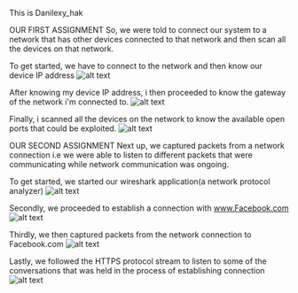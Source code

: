 This is Danilexy_hak

OUR FIRST ASSIGNMENT
So, we were told to connect our system to a network that has other devices connected to that network and then scan all the devices on that network.

To get started, we have to connect to the network and then know our device IP address 
![alt text](https://github.com/danilexy/ProblemSets-1/blob/main/danny/pictures/ifconfig.png)

After knowing my device IP address, i then proceeded to know the gateway of the network i'm connected to.
![alt text](https://github.com/danilexy/ProblemSets-1/blob/main/danny/pictures/port-scanning.png)

Finally, i scanned all the devices on the network to know the available open ports that could be exploited.
![alt text](https://github.com/danilexy/ProblemSets-1/blob/main/danny/pictures/Screenshot%20from%202022-04-28%2020-32-52.png)





OUR SECOND ASSIGNMENT
Next up, we captured packets from a network connection i.e we were able to listen to different packets that were communicating while network communication was ongoing.

To get started, we started our wireshark application(a network protocol analyzer)
![alt text](https://github.com/danilexy/ProblemSets-1/blob/main/danny/pictures/Screenshot%20from%202022-04-28%2020-46-17.png)

Secondly, we proceeded to establish a connection with www.Facebook.com 
![alt text](https://github.com/danilexy/ProblemSets-1/blob/main/danny/pictures/Screenshot%20from%202022-04-28%2020-48-38.png)

Thirdly, we then  captured packets from the network connection to Facebook.com
![alt text](https://github.com/danilexy/ProblemSets-1/blob/main/danny/pictures/wireshark.png)

Lastly, we followed the HTTPS protocol stream to listen to some of the conversations that was held in the process of establishing connection
![alt text](https://github.com/danilexy/ProblemSets-1/blob/main/danny/pictures/tcp%20stream.png)

